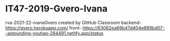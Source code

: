 # IT47-2019-Gvero-Ivana
rva-2021-22-ivanaGvero created by GitHub Classroom
backend- https://gvero.herokuapp.com/
front- https://63062ea69b47d404e889bd07--astounding-youtiao-284491.netlify.app/status
